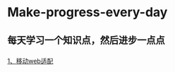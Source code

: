 # Make-progress-every-day
每天学习一个知识点，然后进步一点点
---
### 
[1、移动web适配](https://github.com/Heroine-z/Make-progress-every-day/issues/1)
